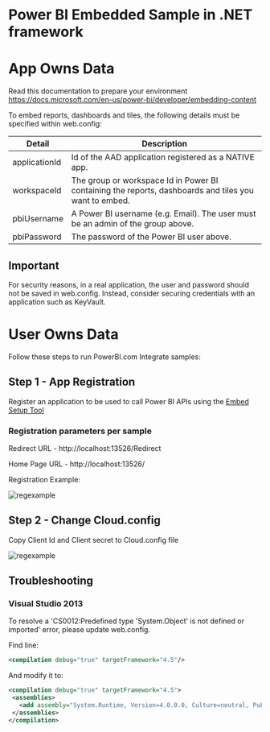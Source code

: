 # Power BI Embedded Sample in .NET framework

# App Owns Data

Read this documentation to prepare your environment
https://docs.microsoft.com/en-us/power-bi/developer/embedding-content

To embed reports, dashboards and tiles, the following details must be specified within web.config:

| Detail        | Description                                                                                           |
|---------------|-------------------------------------------------------------------------------------------------------|
| applicationId | Id of the AAD application registered as a NATIVE app.                                                 |
| workspaceId   | The group or workspace Id in Power BI containing the reports, dashboards and tiles you want to embed. |
| pbiUsername   | A Power BI username (e.g. Email). The user must be an admin of the group above.                       |
| pbiPassword   | The password of the Power BI user above.                                                              |

## Important

For security reasons, in a real application, the user and password should not be saved in web.config. Instead, consider securing credentials with an application such as KeyVault.

# User Owns Data

Follow these steps to run PowerBI.com Integrate samples:


## Step 1 - App Registration

Register an application to be used to call Power BI APIs using the [Embed Setup Tool](https://app.powerbi.com/embedsetup/UserOwnsData)

### Registration parameters per sample

Redirect URL  - http://localhost:13526/Redirect

Home Page URL - http://localhost:13526/

Registration Example:

![regexample](https://cloud.githubusercontent.com/assets/23071967/23340723/fc032efe-fc43-11e6-9a8f-13e40cb32d97.png)

## Step 2 - Change Cloud.config

Copy Client Id and Client secret to Cloud.config file

![regexample](https://cloud.githubusercontent.com/assets/23071967/23340740/48d4f640-fc44-11e6-8f31-dd273d26a61e.png)

## Troubleshooting

### Visual Studio 2013
To resolve a 'CS0012:Predefined type 'System.Object' is not defined or imported' error, please update web.config.

Find line:
 ```xml
 <compilation debug="true" targetFramework="4.5"/>
 ```
 
 And modify it to:
 
 ```xml
 <compilation debug="true" targetFramework="4.5">
  <assemblies>     
    <add assembly="System.Runtime, Version=4.0.0.0, Culture=neutral, PublicKeyToken=b03f5f7f11d50a3a" />   
  </assemblies>
</compilation>
```